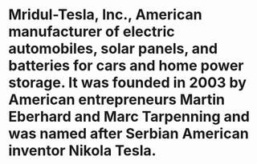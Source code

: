 # Mridul-Tesla, Inc., American manufacturer of electric automobiles, solar panels, and batteries for cars and home power storage. It was founded in 2003 by American entrepreneurs Martin Eberhard and Marc Tarpenning and was named after Serbian American inventor Nikola Tesla.
